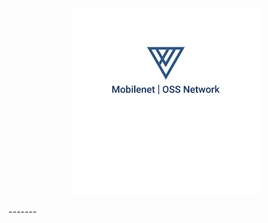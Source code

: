 <p align="center">
<img width="300" src="https://github.com/drjoeycadieux/apps/blob/master/apps/assets/logo.png">
</p>
-------
